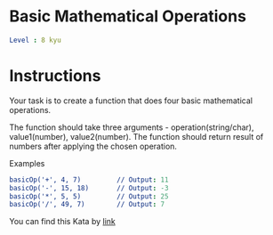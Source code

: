 # Basic Mathematical Operations

```yaml
Level : 8 kyu
```

# Instructions
Your task is to create a function that does four basic mathematical operations.

The function should take three arguments - operation(string/char), value1(number), value2(number).
The function should return result of numbers after applying the chosen operation.

Examples
```yaml
basicOp('+', 4, 7)         // Output: 11
basicOp('-', 15, 18)       // Output: -3
basicOp('*', 5, 5)         // Output: 25
basicOp('/', 49, 7)        // Output: 7
```

You can find this Kata by [link](https://www.codewars.com/kata/57356c55867b9b7a60000bd7/train/java)